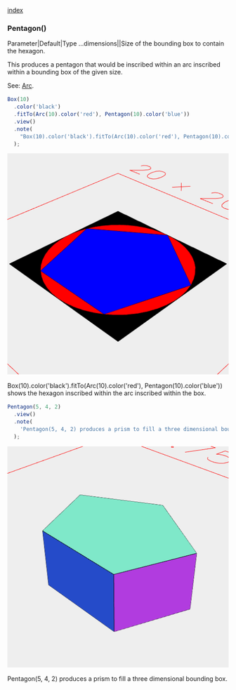 [index](../../nb/api/index.md)
### Pentagon()
Parameter|Default|Type
...dimensions||Size of the bounding box to contain the hexagon.

This produces a pentagon that would be inscribed within an arc inscribed within a bounding box of the given size.

See: [Arc](../../nb/api/Arc.md).

```JavaScript
Box(10)
  .color('black')
  .fitTo(Arc(10).color('red'), Pentagon(10).color('blue'))
  .view()
  .note(
    "Box(10).color('black').fitTo(Arc(10).color('red'), Pentagon(10).color('blue')) shows the hexagon inscribed within the arc inscribed within the box."
  );
```

![Image](Pentagon.md.0.png)

Box(10).color('black').fitTo(Arc(10).color('red'), Pentagon(10).color('blue')) shows the hexagon inscribed within the arc inscribed within the box.

```JavaScript
Pentagon(5, 4, 2)
  .view()
  .note(
    'Pentagon(5, 4, 2) produces a prism to fill a three dimensional bounding box.'
  );
```

![Image](Pentagon.md.1.png)

Pentagon(5, 4, 2) produces a prism to fill a three dimensional bounding box.
